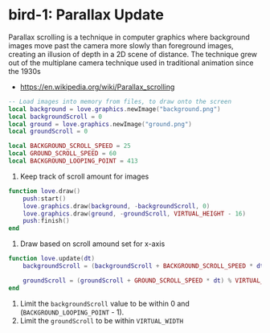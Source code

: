 # bird-1: Parallax Update

Parallax scrolling is a technique in computer graphics where background images move past the camera more slowly than foreground images, creating an illusion of depth in a 2D scene of distance. The technique grew out of the multiplane camera technique used in traditional animation since the 1930s

- https://en.wikipedia.org/wiki/Parallax_scrolling

```Lua
-- Load images into memory from files, to draw onto the screen
local background = love.graphics.newImage("background.png")
local backgroundScroll = 0
local ground = love.graphics.newImage("ground.png")
local groundScroll = 0

local BACKGROUND_SCROLL_SPEED = 25
local GROUND_SCROLL_SPEED = 60
local BACKGROUND_LOOPING_POINT = 413
```

1. Keep track of scroll amount for images

```Lua
function love.draw()
    push:start()
    love.graphics.draw(background, -backgroundScroll, 0)
    love.graphics.draw(ground, -groundScroll, VIRTUAL_HEIGHT - 16)
    push:finish()
end
```

1. Draw based on scroll amound set for x-axis

```Lua
function love.update(dt)
    backgroundScroll = (backgroundScroll + BACKGROUND_SCROLL_SPEED * dt) % BACKGROUND_LOOPING_POINT

    groundScroll = (groundScroll + GROUND_SCROLL_SPEED * dt) % VIRTUAL_WIDTH
end
```

1. Limit the `backgroundScroll` value to be within 0 and (`BACKGROUND_LOOPING_POINT` - 1).
1. Limit the `groundScroll` to be within `VIRTUAL_WIDTH`
